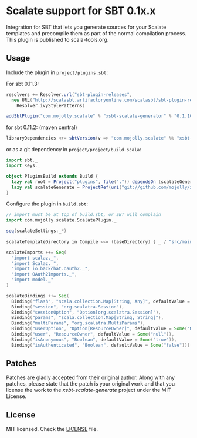 # Scalate support for SBT 0.1x.x
 
Integration for SBT that lets you generate sources for your Scalate templates and precompile them as part of the normal compilation process. This plugin is published to scala-tools.org.
 
## Usage

Include the plugin in `project/plugins.sbt`:

For sbt 0.11.3:

```scala
resolvers += Resolver.url("sbt-plugin-releases",
  new URL("http://scalasbt.artifactoryonline.com/scalasbt/sbt-plugin-releases/"))(
    Resolver.ivyStylePatterns)

addSbtPlugin("com.mojolly.scalate" % "xsbt-scalate-generator" % "0.1.10")
```

for sbt 0.11.2: (maven central)

```scala
libraryDependencies <+= sbtVersion(v => "com.mojolly.scalate" %% "xsbt-scalate-generator" % (v + "-0.1.6"))
```

or as a git dependency in `project/project/build.scala`:

```scala
import sbt._
import Keys._

object PluginsBuild extends Build {
  lazy val root = Project("plugins", file(".")) dependsOn (scalateGenerate) settings (scalacOptions += "-deprecation")
  lazy val scalateGenerate = ProjectRef(uri("git://github.com/mojolly/xsbt-scalate-generate.git"), "xsbt-scalate-generator")
}
```

Configure the plugin in `build.sbt`:

```scala
// import must be at top of build.sbt, or SBT will complain
import com.mojolly.scalate.ScalatePlugin._

seq(scalateSettings:_*)
      
scalateTemplateDirectory in Compile <<= (baseDirectory) { _ / "src/main/webapp/WEB-INF" }

scalateImports ++= Seq(
  "import scalaz._",
  "import Scalaz._",
  "import io.backchat.oauth2._",
  "import OAuth2Imports._",
  "import model._"
)

scalateBindings ++= Seq(
  Binding("flash", "scala.collection.Map[String, Any]", defaultValue = Some("Map.empty")),
  Binding("session", "org.scalatra.Session"),
  Binding("sessionOption", "Option[org.scalatra.Session]"),
  Binding("params", "scala.collection.Map[String, String]"),
  Binding("multiParams", "org.scalatra.MultiParams"),
  Binding("userOption", "Option[ResourceOwner]", defaultValue = Some("None")),
  Binding("user", "ResourceOwner", defaultValue = Some("null")),
  Binding("isAnonymous", "Boolean", defaultValue = Some("true")),
  Binding("isAuthenticated", "Boolean", defaultValue = Some("false")))
```

## Patches

Patches are gladly accepted from their original author. Along with any patches, please state that the patch is your original work and that you license the work to the *xsbt-scalate-generate* project under the MIT License.
 
## License
 
MIT licensed. Check the [LICENSE](https://raw.github.com/mojolly/xsbt-scalate-generate/master/LICENSE) file.
